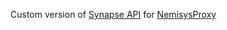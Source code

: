 Custom version of [Synapse API](https://github.com/CloudburstMC/SynapseAPI) for [NemisysProxy](https://github.com/PetteriM1/NemisysProxy)
